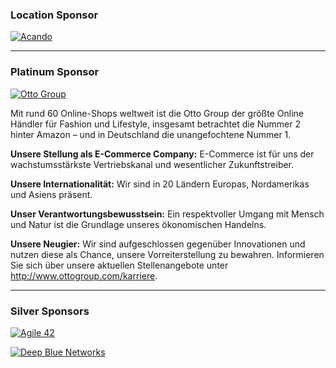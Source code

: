 ### Location Sponsor

[![Acando](http://www.acando.com/Global/DE/Logo/Acando_logo_RGB.png)](http://www.acando.com/)

---
### Platinum Sponsor

[![Otto Group](/assets/images/sponsorlogos/otto.png)](http://www.otto.com/)

Mit rund 60 Online-Shops weltweit ist die Otto Group der größte Online Händler für Fashion und Lifestyle, insgesamt betrachtet die Nummer 2 hinter Amazon – und in Deutschland die unangefochtene Nummer 1.

**Unsere Stellung als E-Commerce Company:** E-Commerce ist für uns der wachstumsstärkste Vertriebskanal und wesentlicher Zukunftstreiber.
 
**Unsere Internationalität:** Wir sind in 20 Ländern Europas, Nordamerikas und Asiens präsent.
 
**Unser Verantwortungsbewusstsein:** Ein respektvoller Umgang mit Mensch und Natur ist die Grundlage unseres ökonomischen Handelns.
 
**Unsere Neugier:** Wir sind aufgeschlossen gegenüber Innovationen und nutzen diese als Chance, unsere Vorreiterstellung zu bewahren. Informieren Sie sich über unsere aktuellen Stellenangebote unter <http://www.ottogroup.com/karriere>.

---
### Silver Sponsors

[![Agile 42](/assets/images/sponsorlogos/agile-42-logo_1_2.png)](http://www.agile42.com/)

[![Deep Blue Networks](/assets/images/sponsorlogos/dbn_logo_pos_1c.png)](http://www.db-n.com/)